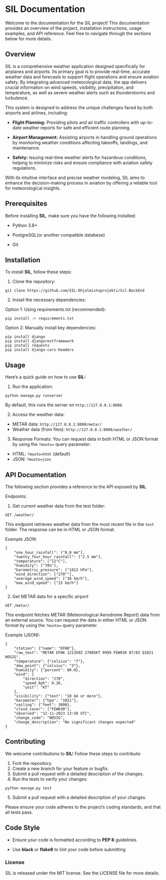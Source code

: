 # SIL Documentation
Welcome to the documentation for the SIL project! This documentation provides an overview of the project, installation instructions, usage examples, and API reference. Feel free to navigate through the sections below for more details.

## Overview
SIL is a comprehensive weather application designed specifically for airplanes and airports. Its primary goal is to provide real-time, accurate weather data and forecasts to support flight operations and ensure aviation safety. By integrating advanced meteorological data, the app delivers crucial information on wind speeds, visibility, precipitation, and temperature, as well as severe weather alerts such as thunderstorms and turbulence.

This system is designed to address the unique challenges faced by both airports and airlines, including:

- **Flight Planning:** Providing pilots and air traffic controllers with up-to-date weather reports for safe and efficient route planning.
* **Airport Management:** Assisting airports in handling ground operations by monitoring weather conditions affecting takeoffs, landings, and maintenance.
+ **Safety:** Issuing real-time weather alerts for hazardous conditions, helping to minimize risks and ensure compliance with aviation safety regulations.

With its intuitive interface and precise weather modeling, SIL aims to enhance the decision-making process in aviation by offering a reliable tool for meteorological insights.

## Prerequisites

Before installing **SIL**, make sure you have the following installed:

- Python 3.8+

* PostgreSQL(or another compatible databese)

+ Git

## Installation
To install **SIL**, follow these steps:

1. Clone the repository:
``` 
git clone https://github.com/SIL-Ohjelmistoprojekti/Sil-BackEnd

```

2. Install the necessary dependencies:

Option 1: Using requirements.txt (recommended):

```
pip install -r requirements.txt
```

Option 2: Manually install key dependencies:

```
pip install django
pip install djangorestframework
pip install requests
pip install django-cors-headers

``` 
## Usage
Here’s a quick guide on how to use **SIL:**

1. Run the application:
```
python manage.py runserver
``` 

By default, this runs the server on ```http://127.0.0.1:8000```.

2. Access the weather data:
+ METAR data: ```http://127.0.0.1:8000/metar/```
+ Weather data (from files): ```http://127.0.0.1:8000/weather/``` 

3. Response Formats: You can request data in both HTML or JSON format by using the ```?muoto=``` query parameter:

+ HTML: ```?muoto=html``` (default)
+ JSON: ```?muoto=json```


## API Documentation
The following section provides a reference to the API exposed by **SIL**.

Endpoints:

1. Get current weather data from the test folder:
```
GET /weather/
```
This endpoint retrieves weather data from the most recent file in the ```test``` folder. The response can be in HTML or JSON format.

Example JSON:

``` 
{
    "one_hour_rainfall": ["0.0 mm"],
    "twenty_four_hour_rainfall": ["2.5 mm"],
    "temperature": ["12°C"],
    "humidity": ["78%"],
    "barometric_pressure": ["1013 hPa"],
    "wind_direction": ["270°"],
    "average_wind_speed": ["10 km/h"],
    "max_wind_speed": ["15 km/h"]
}

```

2. Get METAR data for a specific airport

``` 
GET /metar/
``` 
This endpoint fetches METAR (Meteorological Aerodrome Report) data from an external source. You can request the data in either HTML or JSON format by using the ```?muoto=``` query parameter.

Example (JSON):

```
{
    "station": {"name": "EFHK"},
    "raw_text": "METAR EFHK 121350Z 27005KT 9999 FEW030 07/03 Q1021 NOSIG",
    "temperature": {"celsius": "7"},
    "dew_point": {"celsius": "3"},
    "humidity": {"percent": 80.0},
    "wind": {
        "direction": "270",
        "speed_kph": 9.26,
        "unit": "KT"
    },
    "visibility": {"text": "10 km or more"},
    "barometer": {"hpa": "1021"},
    "ceiling": {"feet": 3000},
    "cloud_cover": ["FEW030"],
    "observed": "12-11-2023 13:50 UTC",
    "change_code": "NOSIG",
    "change_description": "No significant changes expected"
}
```

## Contributing
We welcome contributions to **SIL**! Follow these steps to contribute:


1. Fork the repository.
2. Create a new branch for your feature or bugfix.
3. Submit a pull request with a detailed description of the changes.
4. Run the tests to verify your changes:
```
python manage.py test
```
5. Submit a pull request with a detailed description of your changes.

Please ensure your code adheres to the project’s coding standards, and that all tests pass.

## Code Style

+ Ensure your code is formatted according to **PEP 8** guidelines.

+ Use **black** or **flake8** to liint your code before submitting

### License
SIL is released under the MIT license. See the LICENSE file for more details.

